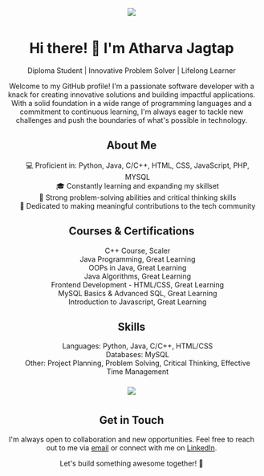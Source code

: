 <p align="center">
  <img align="center" style="margin:0.5rem" src="https://github-readme-stats.vercel.app/api/?username=atharvaj1234&hide=html,css&title_color=ffffff&text_color=c9cacc&icon_color=4AB197&bg_color=1A2B34" />
</p>
<h1 align="center">Hi there! 👋 I'm Atharva Jagtap</h1>
<p align="center">Diploma Student | Innovative Problem Solver | Lifelong Learner</p>
<p align="center">Welcome to my GitHub profile! I'm a passionate software developer with a knack for creating innovative solutions and building impactful applications. With a solid foundation in a wide range of programming languages and a commitment to continuous learning, I'm always eager to tackle new challenges and push the boundaries of what's possible in technology.</p>
<h2 align="center">About Me</h2>
<ul align="center">
  💻 Proficient in: Python, Java, C/C++, HTML, CSS, JavaScript, PHP, MYSQL<br>
  🎓 Constantly learning and expanding my skillset<br>
  🌟 Strong problem-solving abilities and critical thinking skills<br>
  🚀 Dedicated to making meaningful contributions to the tech community<br>
</ul>
<h2 align="center">Courses & Certifications</h2>
<ul align="center">
  C++ Course, Scaler<br>
  Java Programming, Great Learning<br>
  OOPs in Java, Great Learning<br>
  Java Algorithms, Great Learning<br>
  Frontend Development - HTML/CSS, Great Learning<br>
  MySQL Basics & Advanced SQL, Great Learning<br>
  Introduction to Javascript, Great Learning<br>
</ul>
<h2 align="center">Skills</h2>
<ul align="center">
  Languages: Python, Java, C/C++, HTML/CSS<br>
  Databases: MySQL<br>
  Other: Project Planning, Problem Solving, Critical Thinking, Effective Time Management<br>
</ul>
<p align="center">
    <img align="center" style="margin:0.5rem" src="https://github-readme-stats.vercel.app/api/top-langs/?username=atharvaj1234&hide=html,css&title_color=ffffff&text_color=c9cacc&icon_color=4AB197&bg_color=1A2B34" />
</p>
<h2 align="center">Get in Touch</h2>
<p align="center">I'm always open to collaboration and new opportunities. Feel free to reach out to me via <a href="mailto:atharvaj321@gmail.com">email</a> or connect with me on <a href="www.linkedin.com/in/atharva-jagtap-b4845b1a8">LinkedIn</a>.</p>
<p align="center">Let's build something awesome together! 🚀</p>
